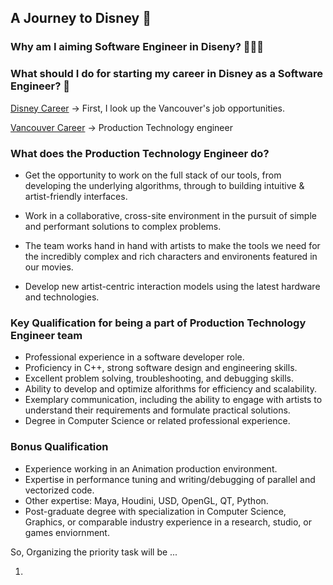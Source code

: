 ## A Journey to Disney 🚀

### Why am I aiming Software Engineer in Diseny? 🧑🏻‍💻

### What should I do for starting my career in Disney as a Software Engineer? 📕

[Disney Career](https://jobs.disneycareers.com/technology)
-> First, I look up the Vancouver's job opportunities.

[Vancouver Career](https://jobs.disneycareers.com/job/vancouver/software-engineer-production-technology-all-levels/391/18043688272)
-> Production Technology engineer

### What does the Production Technology Engineer do?
- Get the opportunity to work on the full stack of our tools, from developing the underlying algorithms, through to building intuitive & artist-friendly interfaces. 

- Work in a collaborative, cross-site environment in the pursuit of simple and performant solutions to complex problems.

- The team works hand in hand with artists to make the tools we need for the incredibly complex and rich characters and environents featured in our movies.

- Develop new artist-centric interaction models using the latest hardware and technologies.

### Key Qualification for being a part of Production Technology Engineer team

- Professional experience in a software developer role.
- Proficiency in C++, strong software design and engineering skills.
- Excellent problem solving, troubleshooting, and debugging skills.
- Ability to develop and optimize alforithms for efficiency and scalability.
- Exemplary communication, including the ability to engage with artists to understand their requirements and formulate practical solutions.
- Degree in Computer Science or related professional experience.

### Bonus Qualification 

- Experience working in an Animation production environment.
- Expertise in performance tuning and writing/debugging of parallel and vectorized code.
- Other expertise: Maya, Houdini, USD, OpenGL, QT, Python.
- Post-graduate degree with specialization in Computer Science, Graphics, or comparable industry experience in a research, studio, or games enviornment.

So, Organizing the priority task will be ...

1.